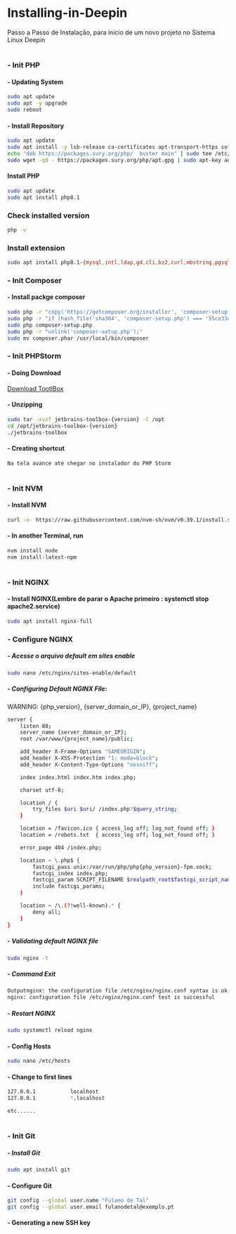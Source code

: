 # Installing-in-Deepin
Passo a Passo de Instalação, para inicio de um novo projeto no Sistema Linux Deepin
#
### - Init PHP

#### - Updating System
```sh
sudo apt update
sudo apt -y upgrade
sudo reboot
```

#### - Install Repository 
```sh
sudo apt update
sudo apt install -y lsb-release ca-certificates apt-transport-https software-properties-common
echo "deb https://packages.sury.org/php/  buster main" | sudo tee /etc/apt/sources.list.d/sury-php.list
sudo wget -qO - https://packages.sury.org/php/apt.gpg | sudo apt-key add -
```

#### Install PHP
```sh
sudo apt update
sudo apt install php8.1
```

### Check installed version
```sh
php -v
```

### Install extension
```sh
sudo apt install php8.1-{mysql,intl,ldap,gd,cli,bz2,curl,mbstring,pgsql,opcache,soap,cgi,xml,fpm,zip}
```

### - Init Composer
#### - Install packge composer
```sh
sudo php -r "copy('https://getcomposer.org/installer', 'composer-setup.php');"
sudo php -r "if (hash_file('sha384', 'composer-setup.php') === '55ce33d7678c5a611085589f1f3ddf8b3c52d662cd01d4ba75c0ee0459970c2200a51f492d557530c71c15d8dba01eae') { echo 'Installer verified'; } else { echo 'Installer corrupt'; unlink('composer-setup.php'); } echo PHP_EOL;"
sudo php composer-setup.php
sudo php -r "unlink('composer-setup.php');"
sudo mv composer.phar /usr/local/bin/composer
```


### - Init PHPStorm
#### - Doing Download

<a href="https://www.jetbrains.com/toolbox-app/download/download-thanks.html?platform=linux" target="_blank">Download TootlBox</a>

#### - Unzipping

```sh
sudo tar -xvzf jetbrains-toolbox-{version} -C /opt
cd /opt/jetbrains-toolbox-{version}
./jetbrains-toolbox
```

#### - Creating shortcut
```sh
Na tela avance até chegar no instalador do PHP Storm
```
#
### - Init NVM

#### - Install NVM
```sh
curl -o- https://raw.githubusercontent.com/nvm-sh/nvm/v0.39.1/install.sh | bash
```
#### - In another Terminal, run
```sh
nvm install node
nvm install-latest-npm
```
#
### - Init NGINX
#### - Install NGINX(Lembre de parar o Apache primeiro : systemctl stop apache2.service)
```sh
sudo apt install nginx-full
```
### - Configure NGINX
##### - Acesse o arquivo default em sites enable
```sh
sudo nano /etc/nginx/sites-enable/default
```
##### - Configuring Default NGINX File:
WARNING: {php_version}, {server_domain_or_IP}, {project_name}
```sh
server {
    listen 80;
    server_name {server_domain_or_IP};
    root /var/www/{project_name}/public;

    add_header X-Frame-Options "SAMEORIGIN";
    add_header X-XSS-Protection "1; mode=block";
    add_header X-Content-Type-Options "nosniff";

    index index.html index.htm index.php;

    charset utf-8;

    location / {
        try_files $uri $uri/ /index.php?$query_string;
    }

    location = /favicon.ico { access_log off; log_not_found off; }
    location = /robots.txt  { access_log off; log_not_found off; }

    error_page 404 /index.php;

    location ~ \.php$ {
        fastcgi_pass unix:/var/run/php/php{php_version}-fpm.sock;
        fastcgi_index index.php;
        fastcgi_param SCRIPT_FILENAME $realpath_root$fastcgi_script_name;
        include fastcgi_params;
    }

    location ~ /\.(?!well-known).* {
        deny all;
    }
}
```
##### - Validating default NGINX file
```sh
sudo nginx -t
```
##### - Command Exit
```sh
Outputnginx: the configuration file /etc/nginx/nginx.conf syntax is ok
nginx: configuration file /etc/nginx/nginx.conf test is successful
```
##### - Restart NGINX
```sh
sudo systemctl reload nginx
```
#### - Config Hosts
```sh
sudo nano /etc/hosts
```
#### - Change to first lines
```sh
127.0.0.1           localhost
127.0.0.1           *.localhost

etc......
```

#
### - Init Git
##### - Install Git
```sh
sudo apt install git
```
#### - Configure Git
```sh
git config --global user.name "Fulano de Tal"
git config --global user.email fulanodetal@exemplo.pt
```
#### - Generating a new SSH key
